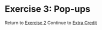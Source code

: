 # Exercise 3: Pop-ups

Return to [Exercise 2](Exercise_2.md)
Continue to [Extra Credit](Extra_Credit.md)
